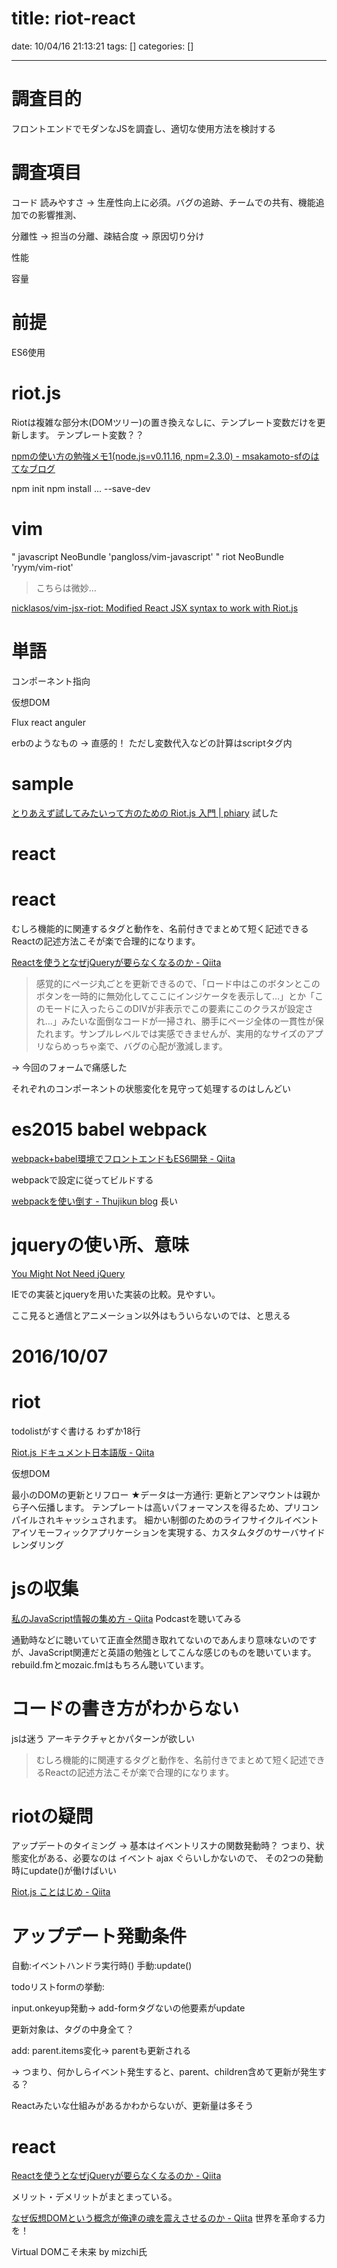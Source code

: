 title: riot-react
==========
date: 10/04/16 21:13:21
tags: []
categories: []
- - -

# 調査目的
フロントエンドでモダンなJSを調査し、適切な使用方法を検討する


# 調査項目
コード 読みやすさ → 生産性向上に必須。バグの追跡、チームでの共有、機能追加での影響推測、

分離性 → 担当の分離、疎結合度 → 原因切り分け

性能

容量


# 前提
ES6使用


# riot.js

Riotは複雑な部分木(DOMツリー)の置き換えなしに、テンプレート変数だけを更新します。
テンプレート変数？？



[npmの使い方の勉強メモ1(node.js=v0.11.16, npm=2.3.0) - msakamoto-sfのはてなブログ](http://hblog.glamenv-septzen.info/entry/2015/03/22/233241)

npm init
npm install ... --save-dev



# vim

" javascript
NeoBundle 'pangloss/vim-javascript'
" riot
NeoBundle 'ryym/vim-riot'

> こちらは微妙…

[nicklasos/vim-jsx-riot: Modified React JSX syntax to work with Riot.js](https://github.com/nicklasos/vim-jsx-riot)

# 単語
コンポーネント指向

仮想DOM

Flux
react
anguler


erbのようなもの → 直感的！
ただし変数代入などの計算はscriptタグ内



 # sample

[とりあえず試してみたいって方のための Riot.js 入門 | phiary](http://phiary.me/riotjs-tutorial-try/)
試した


# react

# react

むしろ機能的に関連するタグと動作を、名前付きでまとめて短く記述できるReactの記述方法こそが楽で合理的になります。


[Reactを使うとなぜjQueryが要らなくなるのか - Qiita](http://qiita.com/naruto/items/fdb61bc743395f8d8faf)


> 感覚的にページ丸ごとを更新できるので、「ロード中はこのボタンとこのボタンを一時的に無効化してここにインジケータを表示して…」とか「このモードに入ったらこのDIVが非表示でこの要素にこのクラスが設定され…」みたいな面倒なコードが一掃され、勝手にページ全体の一貫性が保たれます。サンプルレベルでは実感できませんが、実用的なサイズのアプリならめっちゃ楽で、バグの心配が激減します。

→ 今回のフォームで痛感した

それぞれのコンポーネントの状態変化を見守って処理するのはしんどい




# es2015 babel webpack

[webpack+babel環境でフロントエンドもES6開発 - Qiita](http://qiita.com/HayneRyo/items/74892d3a37ee96a5df60)

webpackで設定に従ってビルドする

[webpackを使い倒す - Thujikun blog](http://thujikun.github.io/blog/2014/12/07/webpack/)
長い


# jqueryの使い所、意味
[You Might Not Need jQuery](http://youmightnotneedjquery.com/)

IEでの実装とjqueryを用いた実装の比較。見やすい。

ここ見ると通信とアニメーション以外はもういらないのでは、と思える

# 2016/10/07
# riot
todolistがすぐ書ける
わずか18行


[Riot.js ドキュメント日本語版 - Qiita](http://qiita.com/cognitom/items/018a65a6136689c49de6)

仮想DOM

最小のDOMの更新とリフロー
★データは一方通行: 更新とアンマウントは親から子へ伝播します。
テンプレートは高いパフォーマンスを得るため、プリコンパイルされキャッシュされます。
細かい制御のためのライフサイクルイベント
アイソモーフィックアプリケーションを実現する、カスタムタグのサーバサイドレンダリング



# jsの収集

[私のJavaScript情報の集め方 - Qiita](http://qiita.com/koba04/items/ba2381776d394633de72)
Podcastを聴いてみる

通勤時などに聴いていて正直全然聞き取れてないのであんまり意味ないのですが、JavaScript関連だと英語の勉強としてこんな感じのものを聴いています。
rebuild.fmとmozaic.fmはもちろん聴いています。



# コードの書き方がわからない
jsは迷う
アーキテクチャとかパターンが欲しい



> むしろ機能的に関連するタグと動作を、名前付きでまとめて短く記述できるReactの記述方法こそが楽で合理的になります。

# riotの疑問
アップデートのタイミング → 基本はイベントリスナの関数発動時？
つまり、状態変化がある、必要なのは
イベント
ajax
ぐらいしかないので、
その2つの発動時にupdate()が働けばいい

[Riot.js ことはじめ - Qiita](http://qiita.com/m_mizutani/items/887817fd7390b04423ac)


# アップデート発動条件
自動:イベントハンドラ実行時()
手動:update()


todoリストformの挙動:

input.onkeyup発動→ add-formタグないの他要素がupdate

更新対象は、タグの中身全て？


add: parent.items変化→ parentも更新される

→ つまり、何かしらイベント発生すると、parent、children含めて更新が発生する？

Reactみたいな仕組みがあるかわからないが、更新量は多そう


# react
[Reactを使うとなぜjQueryが要らなくなるのか - Qiita](http://qiita.com/naruto/items/fdb61bc743395f8d8faf#fn5)

メリット・デメリットがまとまっている。


[なぜ仮想DOMという概念が俺達の魂を震えさせるのか - Qiita](http://qiita.com/mizchi/items/4d25bc26def1719d52e6)
世界を革命する力を！


Virtual DOMこそ未来
by mizchi氏



